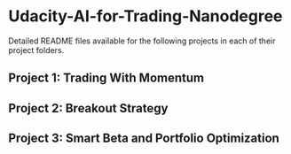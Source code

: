 # Udacity-AI-for-Trading-Nanodegree

Detailed README files available for the following projects in each of their project folders.

## Project 1: Trading With Momentum

## Project 2: Breakout Strategy

## Project 3: Smart Beta and Portfolio Optimization
